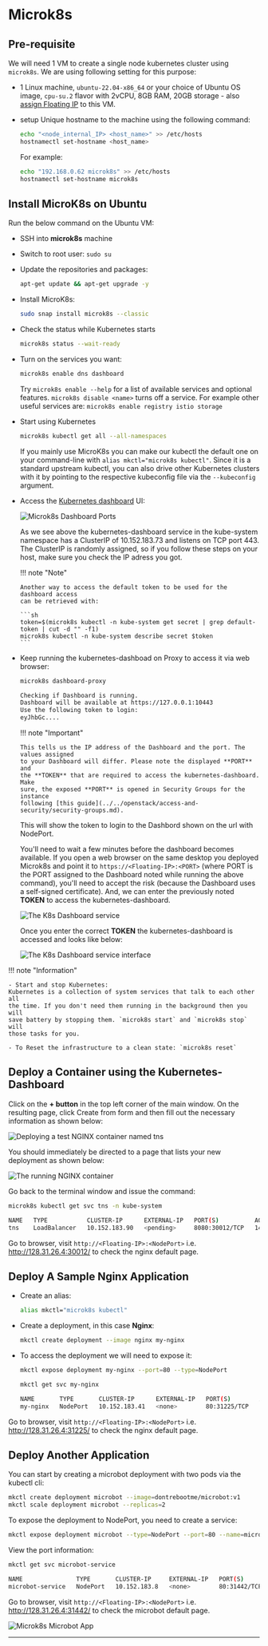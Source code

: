 # Microk8s

## Pre-requisite

We will need 1 VM to create a single node kubernetes cluster using `microk8s`.
We are using following setting for this purpose:

-   1 Linux machine, `ubuntu-22.04-x86_64` or your choice of Ubuntu OS image,
    `cpu-su.2` flavor with 2vCPU, 8GB RAM, 20GB storage - also [assign Floating IP](../../openstack/create-and-connect-to-the-VM/assign-a-floating-IP.md)
    to this VM.

-   setup Unique hostname to the machine using the following command:

    ```sh
    echo "<node_internal_IP> <host_name>" >> /etc/hosts
    hostnamectl set-hostname <host_name>
    ```

    For example:

    ```sh
    echo "192.168.0.62 microk8s" >> /etc/hosts
    hostnamectl set-hostname microk8s
    ```

## Install MicroK8s on Ubuntu

Run the below command on the Ubuntu VM:

-   SSH into **microk8s** machine

-   Switch to root user: `sudo su`

-   Update the repositories and packages:

    ```sh
    apt-get update && apt-get upgrade -y
    ```

-   Install MicroK8s:

    ```sh
    sudo snap install microk8s --classic
    ```

-   Check the status while Kubernetes starts

    ```sh
    microk8s status --wait-ready
    ```

-   Turn on the services you want:

    ```sh
    microk8s enable dns dashboard
    ```

    Try `microk8s enable --help` for a list of available services and optional features.
    `microk8s disable <name>` turns off a service. For example other useful services
    are: `microk8s enable registry istio storage`

-   Start using Kubernetes

    ```sh
    microk8s kubectl get all --all-namespaces
    ```

    If you mainly use MicroK8s you can make our kubectl the default one on your
    command-line with `alias mkctl="microk8s kubectl"`. Since it is a standard
    upstream kubectl, you can also drive other Kubernetes clusters with it by
    pointing to the respective kubeconfig file via the `--kubeconfig` argument.

-   Access the [Kubernetes dashboard](https://kubernetes.io/docs/tasks/access-application-cluster/web-ui-dashboard/)
    UI:

    ![Microk8s Dashboard Ports](images/microk8s_dashboard_ports.png)

    As we see above the kubernetes-dashboard service in the kube-system namespace
    has a ClusterIP of 10.152.183.73 and listens on TCP port 443. The ClusterIP
    is randomly assigned, so if you follow these steps on your host, make sure
    you check the IP adress you got.

    !!! note "Note"

        Another way to access the default token to be used for the dashboard access
        can be retrieved with:

        ```sh
        token=$(microk8s kubectl -n kube-system get secret | grep default-token | cut -d "" -f1)
        microk8s kubectl -n kube-system describe secret $token
        ```

-   Keep running the kubernetes-dashboad on Proxy to access it via web browser:

    ```sh
    microk8s dashboard-proxy

    Checking if Dashboard is running.
    Dashboard will be available at https://127.0.0.1:10443
    Use the following token to login:
    eyJhbGc....
    ```

    !!! note "Important"

        This tells us the IP address of the Dashboard and the port. The values assigned
        to your Dashboard will differ. Please note the displayed **PORT** and
        the **TOKEN** that are required to access the kubernetes-dashboard. Make
        sure, the exposed **PORT** is opened in Security Groups for the instance
        following [this guide](../../openstack/access-and-security/security-groups.md).

    This will show the token to login to the Dashbord shown on the url with NodePort.

    You'll need to wait a few minutes before the dashboard becomes available. If
    you open a web browser on the same desktop you deployed Microk8s and point it
    to `https://<Floating-IP>:<PORT>` (where PORT is the PORT assigned to the Dashboard
    noted while running the above command), you'll need to accept the risk
    (because the Dashboard uses a self-signed certificate). And, we can enter the
    previously noted **TOKEN** to access the kubernetes-dashboard.

    ![The K8s Dashboard service](images/k8s-dashboard.jpg)

    Once you enter the correct **TOKEN** the kubernetes-dashboard is accessed and
    looks like below:

    ![The K8s Dashboard service interface](images/the_k8s_dashboard.png)

!!! note "Information"

    - Start and stop Kubernetes:
    Kubernetes is a collection of system services that talk to each other all
    the time. If you don't need them running in the background then you will
    save battery by stopping them. `microk8s start` and `microk8s stop` will
    those tasks for you.

    - To Reset the infrastructure to a clean state: `microk8s reset`

## Deploy a Container using the Kubernetes-Dashboard

Click on the **+ button** in the top left corner of the main window. On the resulting
page, click Create from form and then fill out the necessary information as shown
below:

![Deploying a test NGINX container named tns](images/k8s-dashboard-docker-app.jpg)

You should immediately be directed to a page that lists your new deployment as shown
below:

![The running NGINX container](images/running-nginx-container-app.jpg)

Go back to the terminal window and issue the command:

```sh
microk8s kubectl get svc tns -n kube-system

NAME   TYPE           CLUSTER-IP      EXTERNAL-IP   PORT(S)          AGE
tns    LoadBalancer   10.152.183.90   <pending>     8080:30012/TCP   14m
```

Go to browser, visit `http://<Floating-IP>:<NodePort>`
i.e. <http://128.31.26.4:30012/> to check the nginx default page.

## Deploy A Sample Nginx Application

-   Create an alias:

    ```sh
    alias mkctl="microk8s kubectl"
    ```

-   Create a deployment, in this case **Nginx**:

    ```sh
    mkctl create deployment --image nginx my-nginx
    ```

-   To access the deployment we will need to expose it:

    ```sh
    mkctl expose deployment my-nginx --port=80 --type=NodePort
    ```

    ```sh
    mkctl get svc my-nginx

    NAME       TYPE       CLUSTER-IP      EXTERNAL-IP   PORT(S)        AGE
    my-nginx   NodePort   10.152.183.41   <none>        80:31225/TCP   35h
    ```

Go to browser, visit `http://<Floating-IP>:<NodePort>`
i.e. <http://128.31.26.4:31225/> to check the nginx default page.

## Deploy Another Application

You can start by creating a microbot deployment with two pods via the kubectl cli:

```sh
mkctl create deployment microbot --image=dontrebootme/microbot:v1
mkctl scale deployment microbot --replicas=2
```

To expose the deployment to NodePort, you need to create a service:

```sh
mkctl expose deployment microbot --type=NodePort --port=80 --name=microbot-service
```

View the port information:

```sh
mkctl get svc microbot-service

NAME               TYPE       CLUSTER-IP     EXTERNAL-IP   PORT(S)        AGE
microbot-service   NodePort   10.152.183.8   <none>        80:31442/TCP   35h
```

Go to browser, visit `http://<Floating-IP>:<NodePort>`
i.e. <http://128.31.26.4:31442/> to check the microbot default page.

![Microk8s Microbot App](images/microk8s_microbot_app.png)

---
